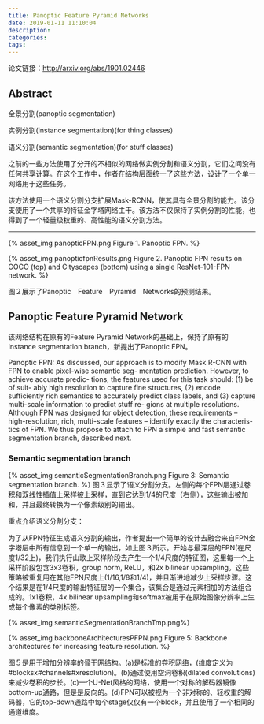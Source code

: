 ```yaml
---
title: Panoptic Feature Pyramid Networks
date: 2019-01-11 11:10:04
description:
categories:
tags:
---
```

论文链接：http://arxiv.org/abs/1901.02446

## Abstract

全景分割(panoptic segmentation)

实例分割(instance segmentation)(for thing classes)

语义分割(semantic segmentation)(for stuff classes)

之前的一些方法使用了分开的不相似的网络做实例分割和语义分割，它们之间没有任何共享计算。在这个工作中，作者在结构层面统一了这些方法，设计了一个单一网络用于这些任务。

该方法使用一个语义分割分支扩展Mask-RCNN，使其具有全景分割的能力。该分支使用了一个共享的特征金字塔网络主干。该方法不仅保持了实例分割的性能，也得到了一个轻量级权重的、高性能的语义分割方法。

<!--more-->

---

{% asset_img panopticFPN.png Figure 1. Panoptic FPN. %}


{% asset_img panopticfpnResults.png Figure 2. Panoptic FPN results on COCO (top) and Cityscapes (bottom) using a single ResNet-101-FPN network. %}

图２展示了Panoptic　Feature　Pyramid　Networks的预测结果。





## Panoptic Feature Pyramid Network
该网络结构在原有的Feature Pyramid Network的基础上，保持了原有的Instance segmentation branch，新提出了Panoptic FPN。

Panoptic FPN: As discussed, our approach is to modify Mask R-CNN with FPN to enable pixel-wise semantic seg- mentation prediction. However, to achieve accurate predic- tions, the features used for this task should: (1) be of suit- ably high resolution to capture fine structures, (2) encode sufficiently rich semantics to accurately predict class labels, and (3) capture multi-scale information to predict stuff re- gions at multiple resolutions. Although FPN was designed for object detection, these requirements – high-resolution, rich, multi-scale features – identify exactly the characteris- tics of FPN. We thus propose to attach to FPN a simple and fast semantic segmentation branch, described next.

### Semantic segmentation branch

{% asset_img semanticSegmentationBranch.png Figure 3: Semantic segmentation branch. %}
图３显示了语义分割分支。左侧的每个FPN层通过卷积和双线性插值上采样被上采样，直到它达到1/4的尺度（右侧），这些输出被加和，并且最终转换为一个像素级别的输出。

重点介绍语义分割分支：

为了从FPN特征生成语义分割的输出，作者提出一个简单的设计去融合来自FPN金字塔层中所有信息到一个单一的输出，如上图３所示。开始与最深层的FPN(在尺度1/32上)，我们执行山歌上采样阶段去产生一个1/4尺度的特征图，这里每一个上采样阶段包含3x3卷积，group norm, ReLU，和2x bilinear upsampling。这些策略被重复用在其他FPN尺度上(1/16,1/8和1/4)，并且渐进地减少上采样步骤。这个结果是在1/4尺度的输出特征层的一个集合，该集合是通过元素相加的方法组合成的。1x1卷积，4x bilinear upsampling和softmax被用于在原始图像分辨率上生成每个像素的类别标签。


{% asset_img semanticSegmentationBranchTmp.png%}

{% asset_img backboneArchitecturesPFPN.png Figure 5: Backbone architectures for increasing feature resolution. %}

图５是用于增加分辨率的骨干网结构。(a)是标准的卷积网络，(维度定义为#blocksx#channels#xresolution)。(b)通过使用空洞卷积(dilated convolutions)来减少卷积的步长。(c)一个U-Net风格的网络，使用一个对称的解码器镜像bottom-up通路，但是是反向的。(d)FPN可以被视为一个非对称的、轻权重的解码器，它的top-down通路中每个stage仅仅有一个block，并且使用了一个相同的通道维度。
